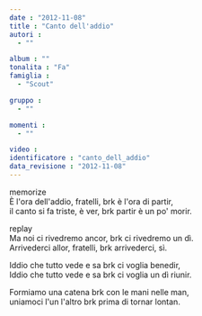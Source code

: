 ```yaml
---
date : "2012-11-08"
title : "Canto dell'addio"
autori : 
  - ""

album : ""
tonalita : "Fa"
famiglia : 
  - "Scout"

gruppo : 
  - ""

momenti : 
  - ""

video : 
identificatore : "canto_dell_addio"
data_revisione : "2012-11-08"
---
```

  
  
memorize  
È l'ora dell'addio, fratelli, brk è l'ora di partir,  
il canto si fa triste, è ver, brk partir è un po' morir.  
  
  
replay  
Ma noi ci rivedremo ancor, brk ci rivedremo un dì.  
Arrivederci allor, fratelli, brk arrivederci, sì.  
  
  
  
Iddio che tutto vede e sa brk ci voglia benedir,  
Iddio che tutto vede e sa brk ci voglia un dì riunir.  
  
  
Formiamo una catena brk con le mani nelle man,  
uniamoci l'un l'altro brk prima di tornar lontan.  
  
